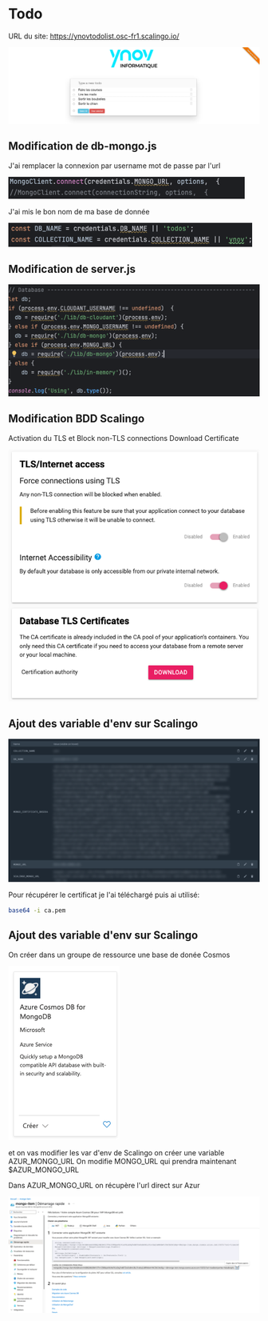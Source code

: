 # Todo
URL du site: https://ynovtodolist.osc-fr1.scalingo.io/

![img_5.png](images/img_5.png)

## Modification de db-mongo.js
J'ai remplacer la connexion par username mot de passe par l'url

![img.png](images/img.png)

J'ai mis le bon nom de ma base de donnée 

![img_2.png](images/img_2.png)

## Modification de server.js

![img.png](images/img_1.png)

## Modification BDD Scalingo
Activation du TLS et Block non-TLS connections
Download Certificate

![img_4.png](images/img_4.png)

## Ajout des variable d'env sur Scalingo

![img_3.png](images/img_3.png)

Pour récupérer le certificat je l'ai téléchargé puis ai utilisé:

``` sh
base64 -i ca.pem
```

## Ajout des variable d'env sur Scalingo
On créer dans un groupe de ressource une base de donée Cosmos

![img_7.png](images/img_7.png)

et on vas modifier les var d'env de Scalingo on créer une variable AZUR_MONGO_URL
On modifie MONGO_URL qui prendra maintenant $AZUR_MONGO_URL

Dans AZUR_MONGO_URL on récupère l'url direct sur Azur

![img_6.png](images/img_6.png)